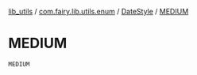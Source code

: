 [lib_utils](../../index.md) / [com.fairy.lib.utils.enum](../index.md) / [DateStyle](index.md) / [MEDIUM](./-m-e-d-i-u-m.md)

# MEDIUM

`MEDIUM`